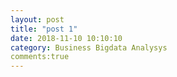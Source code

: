 ```yaml
---
layout: post
title: "post 1"
date: 2018-11-10 10:10:10
category: Business Bigdata Analysys
comments:true
---
```

